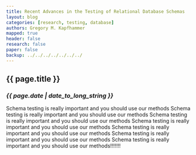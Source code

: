 ```yaml
---
title: Recent Advances in the Testing of Relational Database Schemas 
layout: blog
categories: [research, testing, database]
authors: Gregory M. Kapfhammer
mapped: true 
header: false 
research: false 
paper: false
backup: ../../../../../../../
---
```


## {{ page.title }}
### <em>{{ page.date | date_to_long_string }}</em>

Schema testing is really important and you should use our methods
Schema testing is really important and you should use our methods
Schema testing is really important and you should use our methods
Schema testing is really important and you should use our methods
Schema testing is really important and you should use our methods
Schema testing is really important and you should use our methods
Schema testing is really important and you should use our methods!!!!!!!


